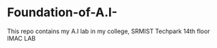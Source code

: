 # Foundation-of-A.I-
This repo contains my A.I lab in my college, SRMIST Techpark 14th floor IMAC LAB  
